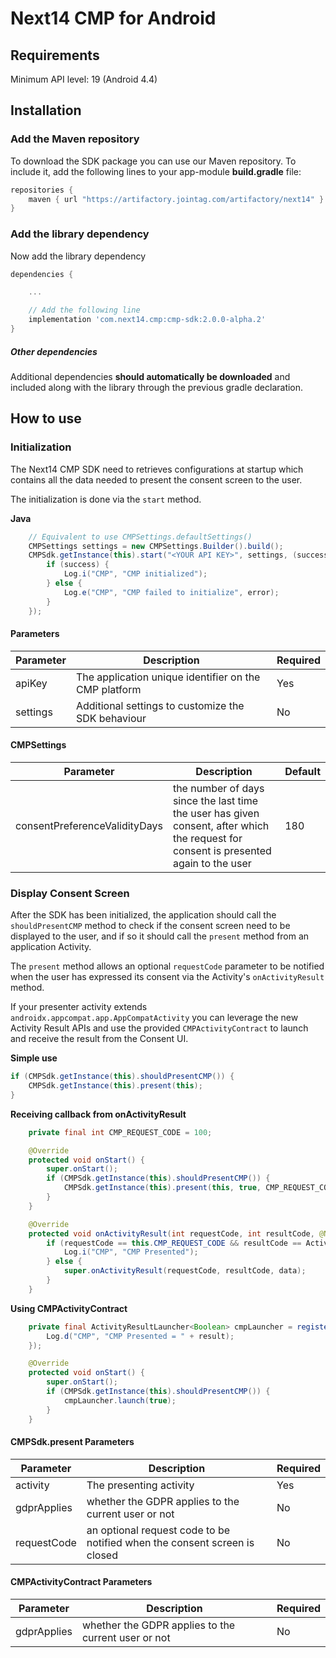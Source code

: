# Next14 CMP for Android

## Requirements

Minimum API level: 19 (Android 4.4)

## Installation

### Add the Maven repository

To download the SDK package you can use our Maven repository. To include it, add
the following lines to your app-module **build.gradle** file:

```gradle
repositories {
    maven { url "https://artifactory.jointag.com/artifactory/next14" }
}
```

### Add the library dependency

Now add the library dependency

```gradle
dependencies {

    ...

    // Add the following line
    implementation 'com.next14.cmp:cmp-sdk:2.0.0-alpha.2'
}
```

##### Other dependencies

Additional dependencies **should automatically be downloaded** and included along
with the library through the previous gradle declaration.

## How to use

### Initialization

The Next14 CMP SDK need to retrieves configurations at startup which contains
all the data needed to present the consent screen to the user.

The initialization is done via the `start` method.

**Java**

```java
    // Equivalent to use CMPSettings.defaultSettings()
    CMPSettings settings = new CMPSettings.Builder().build();
    CMPSdk.getInstance(this).start("<YOUR API KEY>", settings, (success, error) -> {
        if (success) {
            Log.i("CMP", "CMP initialized");
        } else {
            Log.e("CMP", "CMP failed to initialize", error);
        }
    });
```

#### Parameters

| Parameter | Description                                           | Required |
| --------- | ----------------------------------------------------- | -------- |
| apiKey    | The application unique identifier on the CMP platform | Yes      |
| settings  | Additional settings to customize the SDK behaviour    | No       |

#### CMPSettings

| Parameter                     | Description | Default |
| ----------------------------- | ----------- | ------- |
| consentPreferenceValidityDays | the number of days since the last time the user has given consent, after which the request for consent is presented again to the user | 180 |

### Display Consent Screen

After the SDK has been initialized, the application should call the
`shouldPresentCMP` method to check if the consent screen need to be displayed to
the user, and if so it should call the `present` method from an application
Activity.

The `present` method allows an optional `requestCode` parameter to be notified
when the user has expressed its consent via the Activity's `onActivityResult`
method.

If your presenter activity extends `androidx.appcompat.app.AppCompatActivity`
you can leverage the new Activity Result APIs and use the provided
`CMPActivityContract` to launch and receive the result from the Consent UI.

**Simple use**

```java
if (CMPSdk.getInstance(this).shouldPresentCMP()) {
    CMPSdk.getInstance(this).present(this);
}
```

**Receiving callback from onActivityResult**

```java
    private final int CMP_REQUEST_CODE = 100;

    @Override
    protected void onStart() {
        super.onStart();
        if (CMPSdk.getInstance(this).shouldPresentCMP()) {
            CMPSdk.getInstance(this).present(this, true, CMP_REQUEST_CODE);
        }
    }

    @Override
    protected void onActivityResult(int requestCode, int resultCode, @Nullable Intent data) {
        if (requestCode == this.CMP_REQUEST_CODE && resultCode == Activity.RESULT_OK) {
            Log.i("CMP", "CMP Presented");
        } else {
            super.onActivityResult(requestCode, resultCode, data);
        }
    }
```

**Using CMPActivityContract**

```java
    private final ActivityResultLauncher<Boolean> cmpLauncher = registerForActivityResult(new CMPActivityContract(), result -> {
        Log.d("CMP", "CMP Presented = " + result);
    });

    @Override
    protected void onStart() {
        super.onStart();
        if (CMPSdk.getInstance(this).shouldPresentCMP()) {
            cmpLauncher.launch(true);
        }
    }
```

#### CMPSdk.present Parameters

| Parameter    | Description                                           | Required |
| ------------ | ----------------------------------------------------- | -------- |
| activity     | The presenting activity                               | Yes      |
| gdprApplies  | whether the GDPR applies to the current user or not   | No       |
| requestCode  | an optional request code to be notified when the consent screen is closed  | No       |

#### CMPActivityContract Parameters

| Parameter    | Description                                           | Required |
| ------------ | ----------------------------------------------------- | -------- |
| gdprApplies  | whether the GDPR applies to the current user or not   | No       |
